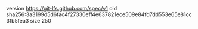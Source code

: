 version https://git-lfs.github.com/spec/v1
oid sha256:3a3199d5d6fac4f27330eff4e637821ece509e84fd7dd553e65e81cc3fb5fea3
size 250
